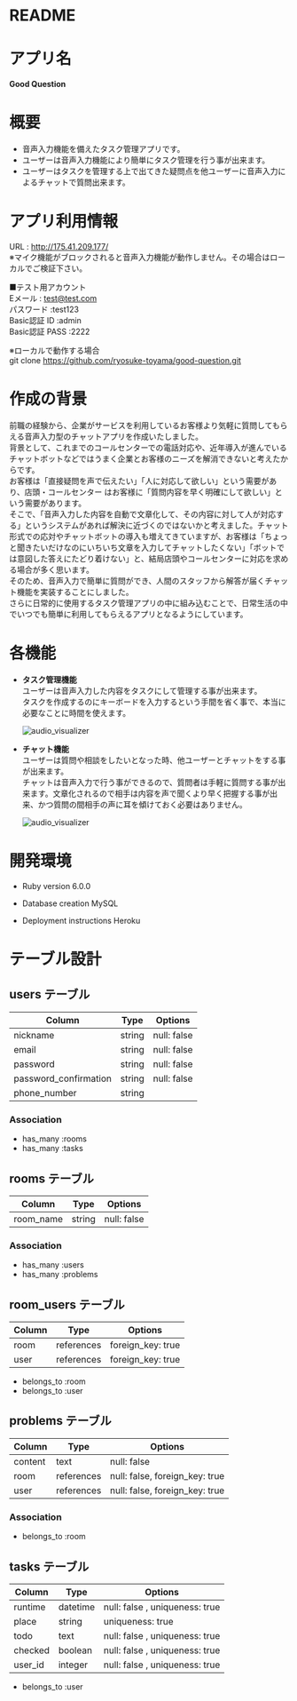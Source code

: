 # README

# アプリ名
**Good Question**

# 概要
* 音声入力機能を備えたタスク管理アプリです。
* ユーザーは音声入力機能により簡単にタスク管理を行う事が出来ます。
* ユーザーはタスクを管理する上で出てきた疑問点を他ユーザーに音声入力によるチャットで質問出来ます。

# アプリ利用情報
URL : http://175.41.209.177/  
※マイク機能がブロックされると音声入力機能が動作しません。その場合はローカルでご検証下さい。  

■テスト用アカウント  
Eメール        : test@test.com  
パスワード       :test123  
Basic認証 ID   :admin  
Basic認証 PASS :2222  

※ローカルで動作する場合  
git clone https://github.com/ryosuke-toyama/good-question.git

# 作成の背景
前職の経験から、企業がサービスを利用しているお客様より気軽に質問してもらえる音声入力型のチャットアプリを作成いたしました。  
背景として、これまでのコールセンターでの電話対応や、近年導入が進んでいるチャットボットなどではうまく企業とお客様のニーズを解消できないと考えたからです。  
お客様は「直接疑問を声で伝えたい」「人に対応して欲しい」という需要があり、店頭・コールセンター はお客様に「質問内容を早く明確にして欲しい」という需要があります。  
そこで、「音声入力した内容を自動で文章化して、その内容に対して人が対応する」というシステムがあれば解決に近づくのではないかと考えました。チャット形式での応対やチャットボットの導入も増えてきていますが、お客様は「ちょっと聞きたいだけなのにいちいち文章を入力してチャットしたくない」「ボットでは意図した答えにたどり着けない」と、結局店頭やコールセンターに対応を求める場合が多く思います。  
そのため、音声入力で簡単に質問ができ、人間のスタッフから解答が届くチャット機能を実装することにしました。  
さらに日常的に使用するタスク管理アプリの中に組み込むことで、日常生活の中でいつでも簡単に利用してもらえるアプリとなるようにしています。  

# 各機能

* **タスク管理機能**  
  ユーザーは音声入力した内容をタスクにして管理する事が出来ます。  
  タスクを作成するのにキーボードを入力するという手間を省く事で、本当に必要なことに時間を使えます。  
  
  ![audio_visualizer](https://user-images.githubusercontent.com/69573190/100337962-57c96a00-301b-11eb-82d7-f3f04f3933b0.gif)

* **チャット機能**  
  ユーザーは質問や相談をしたいとなった時、他ユーザーとチャットをする事が出来ます。  
  チャットは音声入力で行う事ができるので、質問者は手軽に質問する事が出来ます。文章化されるので相手は内容を声で聞くより早く把握する事が出来、かつ質問の間相手の声に耳を傾けておく必要はありません。  
  
  ![audio_visualizer](https://user-images.githubusercontent.com/69573190/100338063-792a5600-301b-11eb-85dd-ed2c7a91c724.gif)

# 開発環境

* Ruby version 6.0.0

* Database creation MySQL

* Deployment instructions Heroku

# テーブル設計

## users テーブル

| Column                | Type       | Options     |
| ----------------------| ---------- | ----------- |
| nickname              | string     | null: false |
| email                 | string     | null: false |
| password              | string     | null: false |
| password_confirmation | string     | null: false |
| phone_number          | string     |             |

### Association

- has_many :rooms
- has_many :tasks

## rooms テーブル

| Column           | Type       | Options      |
| ---------------- | ---------- | -------------|
| room_name        | string     | null: false  |

### Association

- has_many :users
- has_many :problems

## room_users テーブル

| Column           | Type       | Options           |
| ---------------- | ---------- | ----------------- |
| room             | references | foreign_key: true |
| user             | references | foreign_key: true |

- belongs_to :room
- belongs_to :user

## problems テーブル

| Column           | Type       | Options                        |
| ---------------- | ---------- | ------------------------------ |
| content          | text       | null: false                    |
| room             | references | null: false, foreign_key: true |
| user             | references | null: false, foreign_key: true |

### Association

- belongs_to :room

## tasks テーブル

| Column            | Type       | Options                       |
| ----------------- | ---------- | ----------------------------- |
| runtime           | datetime   | null: false , uniqueness: true|
| place             | string     |               uniqueness: true|
| todo              | text       | null: false , uniqueness: true|
| checked           | boolean    | null: false , uniqueness: true|
| user_id           | integer    | null: false , uniqueness: true|

- belongs_to :user
